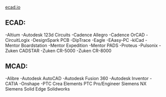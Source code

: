 [ecad.io](www.ecad.io)

## ECAD:
-Altium
-Autodesk 123d Circuits
-Cadence Allegro
-Cadence OrCAD
-CircuitLogix
-DesignSpark PCB
-DipTrace
-Eagle
-EAasy-PC
-kiCad
-Mentor Boardstation
-Mentor Expedition
-Mentor PADS
-Proteus
-Pulsonix
-Zuken CADSTAR
-Zuken CR-5000
-Zuken CR-8000

## MCAD:
-Alibre
-Autodesk AutoCAD
-Autodesk Fusion 360
-Autodesk Inventor
-CATIA
-Onshape
-PTC Crea Elements
PTC Pro/Engineer
Siemens NX
Siemens Solid Edge
Solidworks
